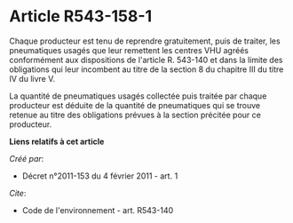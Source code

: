 # Article R543-158-1

Chaque producteur est tenu de reprendre gratuitement, puis de traiter, les pneumatiques usagés que leur remettent les centres
VHU agréés conformément aux dispositions de l'article R. 543-140 et dans la limite des obligations qui leur incombent au
titre de la section 8 du chapitre III du titre IV du livre V.

La quantité de pneumatiques usagés collectée puis traitée par chaque producteur est déduite de la quantité de pneumatiques
qui se trouve retenue au titre des obligations prévues à la section précitée pour ce producteur.

**Liens relatifs à cet article**

_Créé par_:

  - Décret n°2011-153 du 4 février 2011 - art. 1

_Cite_:

  - Code de l'environnement - art. R543-140
